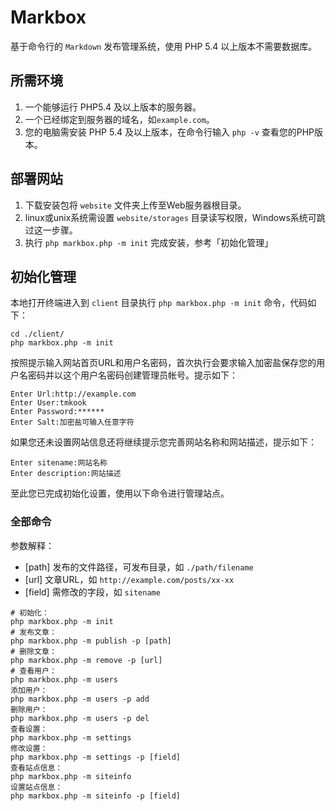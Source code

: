 # Markbox

基于命令行的 `Markdown` 发布管理系统，使用 PHP 5.4 以上版本不需要数据库。

## 所需环境
1. 一个能够运行 PHP5.4 及以上版本的服务器。
2. 一个已经绑定到服务器的域名，如`example.com`。
3. 您的电脑需安装 PHP 5.4 及以上版本，在命令行输入 `php -v` 查看您的PHP版本。

## 部署网站

1. 下载安装包将 `website` 文件夹上传至Web服务器根目录。
2. linux或unix系统需设置 `website/storages` 目录读写权限，Windows系统可跳过这一步骤。
3. 执行 `php markbox.php -m init` 完成安装，参考「初始化管理」

## 初始化管理
本地打开终端进入到 `client` 目录执行 `php markbox.php -m init` 命令，代码如下：
```
cd ./client/
php markbox.php -m init
```
按照提示输入网站首页URL和用户名密码，首次执行会要求输入加密盐保存您的用户名密码并以这个用户名密码创建管理员帐号。提示如下：
```
Enter Url:http://example.com
Enter User:tmkook
Enter Password:******
Enter Salt:加密盐可输入任意字符
```
如果您还未设置网站信息还将继续提示您完善网站名称和网站描述，提示如下：
```
Enter sitename:网站名称
Enter description:网站描述
```
至此您已完成初始化设置，使用以下命令进行管理站点。


### 全部命令
参数解释：
* [path] 发布的文件路径，可发布目录，如 `./path/filename`
* [url] 文章URL，如 `http://example.com/posts/xx-xx`
* [field] 需修改的字段，如 `sitename`

```
# 初始化：
php markbox.php -m init
# 发布文章：
php markbox.php -m publish -p [path]
# 删除文章：
php markbox.php -m remove -p [url]
# 查看用户：
php markbox.php -m users
添加用户：
php markbox.php -m users -p add
删除用户：
php markbox.php -m users -p del
查看设置：
php markbox.php -m settings
修改设置：
php markbox.php -m settings -p [field]
查看站点信息：  
php markbox.php -m siteinfo
设置站点信息：  
php markbox.php -m siteinfo -p [field]
```
